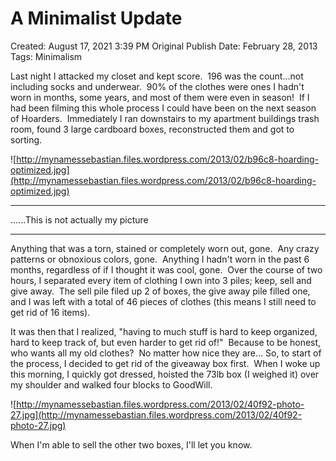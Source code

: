 # A Minimalist Update

Created: August 17, 2021 3:39 PM
Original Publish Date: February 28, 2013
Tags: Minimalism

Last night I attacked my closet and kept score.  196 was the count...not including socks and underwear.  90% of the clothes were ones I hadn't worn in months, some years, and most of them were even in season!  If I had been filming this whole process I could have been on the next season of Hoarders.  Immediately I ran downstairs to my apartment buildings trash room, found 3 large cardboard boxes, reconstructed them and got to sorting.

![http://mynamessebastian.files.wordpress.com/2013/02/b96c8-hoarding-optimized.jpg](http://mynamessebastian.files.wordpress.com/2013/02/b96c8-hoarding-optimized.jpg)

---

......This is not actually my picture

---

Anything that was a torn, stained or completely worn out, gone.  Any crazy patterns or obnoxious colors, gone.  Anything I hadn't worn in the past 6 months, regardless of if I thought it was cool, gone.  Over the course of two hours, I separated every item of clothing I own into 3 piles; keep, sell and give away.  The sell pile filed up 2 of boxes, the give away pile filled one, and I was left with a total of 46 pieces of clothes (this means I still need to get rid of 16 items).

It was then that I realized, "having to much stuff is hard to keep organized, hard to keep track of, but even harder to get rid of!"  Because to be honest, who wants all my old clothes?  No matter how nice they are... So, to start of the process, I decided to get rid of the giveaway box first.  When I woke up this morning, I quickly got dressed, hoisted the 73lb box (I weighed it) over my shoulder and walked four blocks to GoodWill.

![http://mynamessebastian.files.wordpress.com/2013/02/40f92-photo-27.jpg](http://mynamessebastian.files.wordpress.com/2013/02/40f92-photo-27.jpg)

When I'm able to sell the other two boxes, I'll let you know.